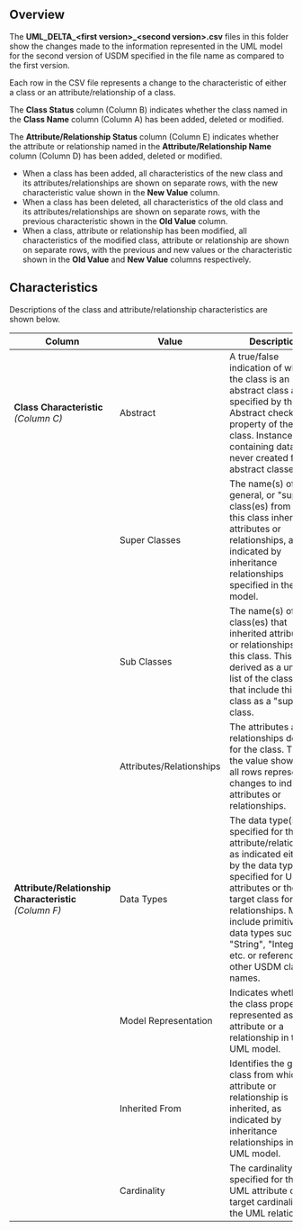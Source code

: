 ## Overview

The **UML_DELTA_\<first version\>_\<second version\>.csv** files in this folder show the changes made to the information represented in the UML model for the second version of USDM specified in the file name as compared to the first version.

Each row in the CSV file represents a change to the characteristic of either a class or an attribute/relationship of a class.

The **Class Status** column (Column B) indicates whether the class named in the **Class Name** column (Column A) has been added, deleted or modified.

The **Attribute/Relationship Status** column (Column E) indicates whether the attribute or relationship named in the **Attribute/Relationship Name** column (Column D) has been added, deleted or modified.

- When a class has been added, all characteristics of the new class and its attributes/relationships are shown on separate rows, with the new characteristic value shown in the **New Value** column.
- When a class has been deleted, all characteristics of the old class and its attributes/relationships are shown on separate rows, with the previous characteristic shown in the **Old Value** column.
- When a class, attribute or relationship has been modified, all characteristics of the modified class, attribute or relationship are shown on separate rows, with the previous and new values or the characteristic shown in the **Old Value** and **New Value** columns respectively.

## Characteristics

Descriptions of the class and attribute/relationship characteristics are shown below.

| Column                                           | Value               | Description                                                                                                                                                                                                                                                                         |
| ------------------------------------------------ | ------------------- | ----------------------------------------------------------------------------------------------------------------------------------------------------------------------------------------------------------------------------------------------------------------------------------- |
| **Class Characteristic** *(Column C)*                  | Abstract          | A true/false indication of whether the class is an abstract class as specified by the Abstract checkbox property of the UML class. Instances containing data are never created for abstract classes.                                                                                |
|                                                  | Super Classes        | The name(s) of any general, or "super", class(es) from which this class inherits attributes or relationships, as indicated by inheritance relationships specified in the UML model.                                                                                                 |
|                                                  | Sub Classes          | The name(s) of class(es) that inherited attributes or relationships from this class. This is derived as a unique list of the classes that include this class as a "super" class.                                                                                                    |
|                                                  | Attributes/Relationships          | The attributes and relationships defined for the class. This is the value shown on all rows representing changes to individual attributes or relationships.                                                                                                                         |
| **Attribute/Relationship Characteristic** *(Column F)* | Data Types               | The data type(s) specified for the attribute/relationship, as indicated either by the data type specified for UML attributes or the target class for UML relationships. May include primitive data types such as "String", "Integer", etc. or references to other USDM class names. |
|                                                  | Model Representation | Indicates whether the class property is represented as an attribute or a relationship in the UML model.                                                                                                                                                                             |
|                                                  | Inherited From       | Identifies the general class from which the attribute or relationship is inherited, as indicated by inheritance relationships in the UML model.                                                                                                                                     |
|                                                  | Cardinality         | The cardinality specified for the UML attribute or the target cardinality for the UML relationship.                                                                                                                                                                                 |